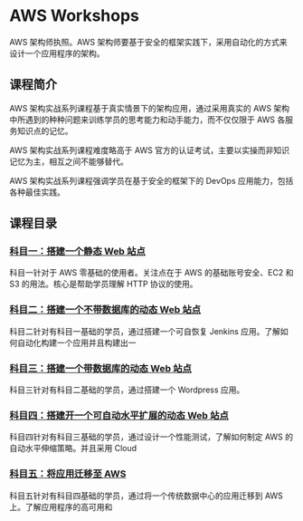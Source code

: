 # AWS Workshops

AWS 架构师执照。AWS 架构师要基于安全的框架实践下，采用自动化的方式来设计一个应用程序的架构。

## 课程简介

AWS 架构实战系列课程基于真实情景下的架构应用，通过采用真实的 AWS 架构中所遇到的种种问题来训练学员的思考能力和动手能力，而不仅仅限于 AWS 各服务知识点的记忆。

AWS 架构实战系列课程难度略高于 AWS 官方的认证考试，主要以实操而非知识记忆为主，相互之间不能够替代。

AWS 架构实战系列课程强调学员在基于安全的框架下的 DevOps 应用能力，包括各种最佳实践。

## 课程目录

### [科目一：搭建一个静态 Web 站点](subject-1/README.md)

科目一针对于 AWS 零基础的使用者。关注点在于 AWS 的基础账号安全、EC2 和 S3 的用法。核心是帮助学员理解 HTTP 协议的使用。


### [科目二：搭建一个不带数据库的动态 Web 站点](subject-2/README.md)

科目二针对有科目一基础的学员，通过搭建一个可自恢复 Jenkins 应用。了解如何自动化构建一个应用并且构建出一

### [科目三：搭建一个带数据库的动态 Web 站点](subject-3/README.md)

科目三针对有科目二基础的学员，通过搭建一个 Wordpress 应用。


### [科目四：搭建开一个可自动水平扩展的动态 Web 站点](subject-4/README.md)

科目四针对有科目三基础的学员，通过设计一个性能测试，了解如何制定 AWS 的自动水平伸缩策略。并且采用 Cloud

### [科目五：将应用迁移至 AWS](subject-5/README.md)

科目五针对有科目四基础的学员，通过将一个传统数据中心的应用迁移到 AWS 上。了解应用程序的高可用和
